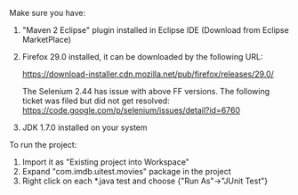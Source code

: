 Make sure you have:

1. "Maven 2 Eclipse" plugin installed in Eclipse IDE (Download from Eclipse MarketPlace)

2. Firefox 29.0 installed, it can be downloaded by the following URL:

	https://download-installer.cdn.mozilla.net/pub/firefox/releases/29.0/
	
	The Selenium 2.44 has issue with above FF versions.
	The following ticket was filed but did not get resolved:
	https://code.google.com/p/selenium/issues/detail?id=6760

3. JDK 1.7.0 installed on your system

To run the project:

1. Import it as "Existing project into Workspace"
2. Expand "com.imdb.uitest.movies" package in the project
3. Right click on each *.java test and choose {"Run As"->"JUnit Test"}

